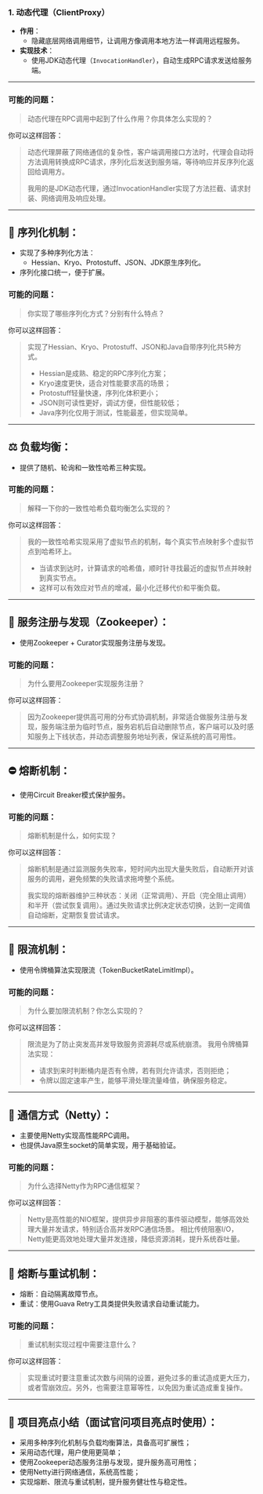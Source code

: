 ### 1. 动态代理（ClientProxy）

- **作用**：
  - 隐藏底层网络调用细节，让调用方像调用本地方法一样调用远程服务。
- **实现技术**：
  - 使用JDK动态代理（`InvocationHandler`），自动生成RPC请求发送给服务端。

------

### 可能的问题：

> 动态代理在RPC调用中起到了什么作用？你具体怎么实现的？

你可以这样回答：

> 动态代理屏蔽了网络通信的复杂性，客户端调用接口方法时，代理会自动将方法调用转换成RPC请求，序列化后发送到服务端，等待响应并反序列化返回给调用方。
>
> 我用的是JDK动态代理，通过InvocationHandler实现了方法拦截、请求封装、网络调用及响应处理。

------

## 📌 序列化机制：

- 实现了多种序列化方法：
  - Hessian、Kryo、Protostuff、JSON、JDK原生序列化。
- 序列化接口统一，便于扩展。

### 可能的问题：

> 你实现了哪些序列化方式？分别有什么特点？

你可以这样回答：

> 实现了Hessian、Kryo、Protostuff、JSON和Java自带序列化共5种方式。
>
> - Hessian是成熟、稳定的RPC序列化方案；
> - Kryo速度更快，适合对性能要求高的场景；
> - Protostuff轻量快速，序列化体积更小；
> - JSON则可读性更好，调试方便，但性能较低；
> - Java序列化仅用于测试，性能最差，但实现简单。

------

## ⚖️ 负载均衡：

- 提供了随机、轮询和一致性哈希三种实现。

### 可能的问题：

> 解释一下你的一致性哈希负载均衡怎么实现的？

你可以这样回答：

> 我的一致性哈希实现采用了虚拟节点的机制，每个真实节点映射多个虚拟节点到哈希环上。
>
> - 当请求到达时，计算请求的哈希值，顺时针寻找最近的虚拟节点并映射到真实节点。
> - 这样可以有效应对节点的增减，最小化迁移代价和平衡负载。

------

## 🚩 服务注册与发现（Zookeeper）：

- 使用Zookeeper + Curator实现服务注册与发现。

### 可能的问题：

> 为什么要用Zookeeper实现服务注册？

你可以这样回答：

> 因为Zookeeper提供高可用的分布式协调机制，非常适合做服务注册与发现，服务端注册为临时节点，服务宕机后自动删除节点，客户端可以及时感知服务上下线状态，并动态调整服务地址列表，保证系统的高可用性。

------

## ⛔ 熔断机制：

- 使用Circuit Breaker模式保护服务。

### 可能的问题：

> 熔断机制是什么，如何实现？

你可以这样回答：

> 熔断机制是通过监测服务失败率，短时间内出现大量失败后，自动断开对该服务的调用，避免频繁的失败请求拖垮整个系统。
>
> 我实现的熔断器维护三种状态：关闭（正常调用）、开启（完全阻止调用）和半开（尝试恢复调用）。通过失败请求比例决定状态切换，达到一定阈值自动熔断，定期恢复尝试请求。

------

## 📌 限流机制：

- 使用令牌桶算法实现限流（TokenBucketRateLimitImpl）。

### 可能的问题：

> 为什么要加限流机制？你怎么实现的？

你可以这样回答：

> 限流是为了防止突发高并发导致服务资源耗尽或系统崩溃。 我用令牌桶算法实现：
>
> - 请求到来时判断桶内是否有令牌，若有则允许请求，否则拒绝；
> - 令牌以固定速率产生，能够平滑处理流量峰值，确保服务稳定。

------

## 🚀 通信方式（Netty）：

- 主要使用Netty实现高性能RPC调用。
- 也提供Java原生socket的简单实现，用于基础验证。

### 可能的问题：

> 为什么选择Netty作为RPC通信框架？

你可以这样回答：

> Netty是高性能的NIO框架，提供异步非阻塞的事件驱动模型，能够高效处理大量并发请求，特别适合高并发RPC通信场景。 相比传统阻塞I/O，Netty能更高效地处理大量并发连接，降低资源消耗，提升系统吞吐量。

------

## 📌 熔断与重试机制：

- 熔断：自动隔离故障节点。
- 重试：使用Guava Retry工具类提供失败请求自动重试能力。

### 可能的问题：

> 重试机制实现过程中需要注意什么？

你可以这样回答：

> 实现重试时要注意重试次数与间隔的设置，避免过多的重试造成更大压力，或者雪崩效应。另外，也需要注意幂等性，以免因为重试造成重复操作。

------

## 🚩 项目亮点小结（面试官问项目亮点时使用）：

- 采用多种序列化机制与负载均衡算法，具备高可扩展性；
- 采用动态代理，用户使用更简单；
- 使用Zookeeper动态服务注册与发现，提升服务高可用性；
- 使用Netty进行网络通信，系统高性能；
- 实现熔断、限流与重试机制，提升服务健壮性与稳定性。